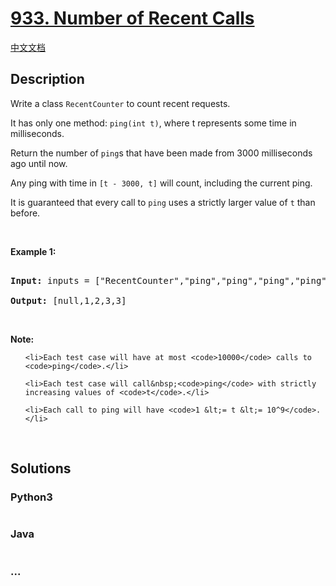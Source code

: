 # [933. Number of Recent Calls](https://leetcode.com/problems/number-of-recent-calls)

[中文文档](/solution/0900-0999/0933.Number%20of%20Recent%20Calls/README.md)

## Description

<p>Write a class <code>RecentCounter</code> to count recent requests.</p>

<p>It has only one method:&nbsp;<code>ping(int t)</code>, where t represents some time in milliseconds.</p>

<p>Return the number of <code>ping</code>s that have been made from 3000 milliseconds ago until now.</p>

<p>Any ping with time in <code>[t - 3000, t]</code> will count, including the current ping.</p>

<p>It is guaranteed that every call to <code>ping</code> uses a strictly larger value of&nbsp;<code>t</code> than before.</p>

<p>&nbsp;</p>

<p><strong>Example 1:</strong></p>

<pre>

<strong>Input: </strong>inputs = <span id="example-input-1-1">[&quot;RecentCounter&quot;,&quot;ping&quot;,&quot;ping&quot;,&quot;ping&quot;,&quot;ping&quot;]</span>, inputs = <span id="example-input-1-2">[[],[1],[100],[3001],[3002]]</span>

<strong>Output: </strong><span id="example-output-1">[null,1,2,3,3]</span></pre>

<p>&nbsp;</p>

<p><strong>Note:</strong></p>

<ol>

    <li>Each test case will have at most <code>10000</code> calls to <code>ping</code>.</li>

    <li>Each test case will call&nbsp;<code>ping</code> with strictly increasing values of <code>t</code>.</li>

    <li>Each call to ping will have <code>1 &lt;= t &lt;= 10^9</code>.</li>

</ol>

<div>

<p>&nbsp;</p>

</div>

## Solutions

<!-- tabs:start -->

### **Python3**

```python

```

### **Java**

```java

```

### **...**

```

```

<!-- tabs:end -->
